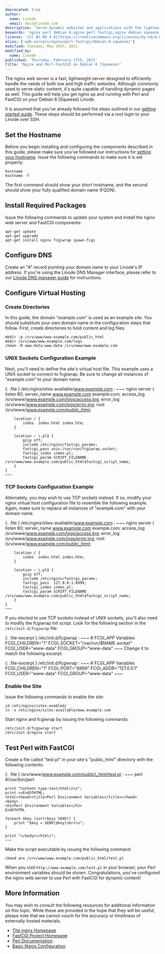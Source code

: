 ```yaml
---
deprecated: true
author:
  name: Linode
  email: docs@linode.com
description: 'Serve dynamic websites and applications with the lightweight nginx web server and Perl-FastCGI on Debian 6 (Squeeze).'
keywords: 'nginx perl debian 6,nginx perl fastcgi,nginx debian squeeze,fastscgi perl,nginx debian'
license: '[CC BY-ND 4.0](https://creativecommons.org/licenses/by-nd/4.0)'
alias: ['web-servers/nginx/perl-fastcgi/debian-6-squeeze/']
modified: Tuesday, May 10th, 2011
modified_by:
  name: Linode
published: 'Thursday, February 17th, 2011'
title: 'Nginx and Perl-FastCGI on Debian 6 (Squeeze)'
---
```


The nginx web server is a fast, lightweight server designed to efficiently handle the needs of both low and high traffic websites. Although commonly used to serve static content, it's quite capable of handling dynamic pages as well. This guide will help you get nginx up and running with Perl and FastCGI on your Debian 6 (Squeeze) Linode.

It is assumed that you've already followed the steps outlined in our [getting started guide](/docs/getting-started/). These steps should be performed via a root login to your Linode over SSH.

Set the Hostname
----------------

Before you begin installing and configuring the components described in this guide, please make sure you've followed our instructions for [setting your hostname](/docs/getting-started#sph_set-the-hostname). Issue the following commands to make sure it is set properly:

    hostname
    hostname -f

The first command should show your short hostname, and the second should show your fully qualified domain name (FQDN).

Install Required Packages
-------------------------

Issue the following commands to update your system and install the nginx web server and FastCGI components:

    apt-get update
    apt-get upgrade
    apt-get install nginx fcgiwrap spawn-fcgi

Configure DNS
-------------

Create an "A" record pointing your domain name to your Linode's IP address. If you're using the Linode DNS Manager interface, please refer to our [Linode DNS manager guide](/docs/dns-guides/configuring-dns-with-the-linode-manager) for instructions.

Configure Virtual Hosting
-------------------------

### Create Directories

In this guide, the domain "example.com" is used as an example site. You should substitute your own domain name in the configuration steps that follow. First, create directories to hold content and log files:

    mkdir -p /srv/www/www.example.com/public_html
    mkdir /srv/www/www.example.com/logs
    chown -R www-data:www-data /srv/www/www.example.com

### UNIX Sockets Configuration Example

Next, you'll need to define the site's virtual host file. This example uses a UNIX socket to connect to fcgiwrap. Be sure to change all instances of "example.com" to your domain name.

{: .file }
/etc/nginx/sites-available/www.example.com
:   ~~~ nginx
    server {
        listen   80;
        server_name www.example.com example.com;
        access_log /srv/www/www.example.com/logs/access.log;
        error_log /srv/www/www.example.com/logs/error.log;
        root   /srv/www/www.example.com/public_html;

        location / {
            index  index.html index.htm;
        }

        location ~ \.pl$ {
            gzip off;
            include /etc/nginx/fastcgi_params;
            fastcgi_pass unix:/var/run/fcgiwrap.socket;
            fastcgi_index index.pl;
            fastcgi_param SCRIPT_FILENAME /srv/www/www.example.com/public_html$fastcgi_script_name;
        }
    }
    ~~~

### TCP Sockets Configuration Example

Alternately, you may wish to use TCP sockets instead. If so, modify your nginx virtual host configuration file to resemble the following example. Again, make sure to replace all instances of "example.com" with your domain name.

{: .file }
/etc/nginx/sites-available/www.example.com
:   ~~~ nginx
    server {
        listen   80;
        server_name www.example.com example.com;
        access_log /srv/www/www.example.com/logs/access.log;
        error_log /srv/www/www.example.com/logs/error.log;
        root   /srv/www/www.example.com/public_html;

        location / {
            index  index.html index.htm;
        }

        location ~ \.pl$ {
            gzip off;
            include /etc/nginx/fastcgi_params;
            fastcgi_pass  127.0.0.1:8999;
            fastcgi_index index.pl;
            fastcgi_param SCRIPT_FILENAME /srv/www/www.example.com/public_html$fastcgi_script_name;
        }
    }
    ~~~

If you elected to use TCP sockets instead of UNIX sockets, you'll also need to modify the fcgiwrap init script. Look for the following section in the `/etc/init.d/fcgiwrap` file:

{: .file-excerpt }
/etc/init.d/fcgiwrap
:   ~~~
    # FCGI_APP Variables
    FCGI_CHILDREN="1"
    FCGI_SOCKET="/var/run/$NAME.socket"
    FCGI_USER="www-data"
    FCGI_GROUP="www-data"
    ~~~
Change it to match the following excerpt:

{: .file-excerpt }
/etc/init.d/fcgiwrap
:   ~~~
    # FCGI_APP Variables
    FCGI_CHILDREN="1"
    FCGI_PORT="8999"
    FCGI_ADDR="127.0.0.1"
    FCGI_USER="www-data"
    FCGI_GROUP="www-data"
    ~~~

### Enable the Site

Issue the following commands to enable the site:

    cd /etc/nginx/sites-enabled/
    ln -s /etc/nginx/sites-available/www.example.com

Start nginx and fcgiwrap by issuing the following commands:

    /etc/init.d/fcgiwrap start
    /etc/init.d/nginx start

Test Perl with FastCGI
----------------------

Create a file called "test.pl" in your site's "public\_html" directory with the following contents:

{: .file }
/srv/www/www.example.com/public\_html/test.pl
:   ~~~ perl
    #!/usr/bin/perl

    print "Content-type:text/html\n\n";
    print <<EndOfHTML;
    <html><head><title>Perl Environment Variables</title></head>
    <body>
    <h1>Perl Environment Variables</h1>
    EndOfHTML

    foreach $key (sort(keys %ENV)) {
        print "$key = $ENV{$key}<br>\n";
    }

    print "</body></html>";
    ~~~

Make the script executable by issuing the following command:

    chmod a+x /srv/www/www.example.com/public_html/test.pl

When you visit `http://www.example.com/test.pl` in your browser, your Perl environment variables should be shown. Congratulations, you've configured the nginx web server to use Perl with FastCGI for dynamic content!

More Information
----------------

You may wish to consult the following resources for additional information on this topic. While these are provided in the hope that they will be useful, please note that we cannot vouch for the accuracy or timeliness of externally hosted materials.

- [The nginx Homepage](http://nginx.org/)
- [FastCGI Project Homepage](http://www.fastcgi.com/)
- [Perl Documentation](http://perldoc.perl.org/)
- [Basic Ngnix Configuration](/docs/websites/nginx/basic-nginx-configuration)



